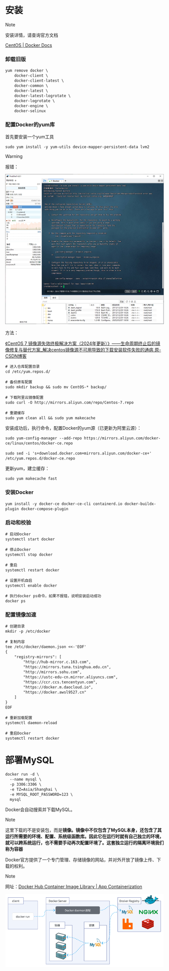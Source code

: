 # 安装

> [!NOTE]
>
> 安装详情，请查询官方文档
>
> [CentOS | Docker Docs](https://docs.docker.com/engine/install/centos/)

### 卸载旧版

```shell
yum remove docker \
    docker-client \
    docker-client-latest \
    docker-common \
    docker-latest \
    docker-latest-logrotate \
    docker-logrotate \
    docker-engine \
    docker-selinux 
```

### 配置Docker的yum库

首先要安装一个yum工具

```shell
sudo yum install -y yum-utils device-mapper-persistent-data lvm2
```

> [!WARNING]
>
> 报错：
>
> ![image-20250307191215568](https://raw.githubusercontent.com/jinpeng1666/picgo/master/Typora/other/image-20250307191215568.png)
>
> 方法：
>
> [《CentOS 7 镜像源失效终极解决方案（2024年更新）》——生命周期终止后的镜像修复与替代方案_解决centos镜像源不可用导致的下载安装软件失败的通病 原-CSDN博客](https://blog.csdn.net/lijie0213/article/details/145797105)
>
> ```shell
> # 进入仓库配置目录
> cd /etc/yum.repos.d/
>  
> # 备份原有配置
> sudo mkdir backup && sudo mv CentOS-* backup/
>  
> # 下载阿里云镜像配置
> sudo curl -O http://mirrors.aliyun.com/repo/Centos-7.repo
>  
> # 重建缓存
> sudo yum clean all && sudo yum makecache
> ```

安装成功后，执行命令，配置Docker的yum源（已更新为阿里云源）：

```shell
sudo yum-config-manager --add-repo https://mirrors.aliyun.com/docker-ce/linux/centos/docker-ce.repo

sudo sed -i 's+download.docker.com+mirrors.aliyun.com/docker-ce+' /etc/yum.repos.d/docker-ce.repo
```

更新yum，建立缓存：

```shell
sudo yum makecache fast
```

### 安装Docker

```shell
yum install -y docker-ce docker-ce-cli containerd.io docker-buildx-plugin docker-compose-plugin
```

### 启动和校验

```shell
# 启动Docker
systemctl start docker

# 停止Docker
systemctl stop docker

# 重启
systemctl restart docker

# 设置开机自启
systemctl enable docker

# 执行docker ps命令，如果不报错，说明安装启动成功
docker ps
```

### 配置镜像加速

```shell
# 创建目录
mkdir -p /etc/docker

# 复制内容
tee /etc/docker/daemon.json <<-'EOF'
{
    "registry-mirrors": [
        "http://hub-mirror.c.163.com",
        "https://mirrors.tuna.tsinghua.edu.cn",
        "http://mirrors.sohu.com",
        "https://ustc-edu-cn.mirror.aliyuncs.com",
        "https://ccr.ccs.tencentyun.com",
        "https://docker.m.daocloud.io",
        "https://docker.awsl9527.cn"
    ]
}
EOF

# 重新加载配置
systemctl daemon-reload

# 重启Docker
systemctl restart docker
```

# 部署MySQL

```shell
docker run -d \
  --name mysql \
  -p 3306:3306 \
  -e TZ=Asia/Shanghai \
  -e MYSQL_ROOT_PASSWORD=123 \
  mysql
```

Docker会自动搜索并下载MySQL。

> [!NOTE]
>
> 这里下载的不是安装包，而是**镜像。**镜像中不仅包含了MySQL本身，还包含了其运行所需要的环境、配置、系统级函数库。因此它在运行时就有自己独立的环境，就可以跨系统运行，也不需要手动再次配置环境了。这套独立运行的隔离环境我们称为**容器**

Docker官方提供了一个专门管理、存储镜像的网站，并对外开放了镜像上传、下载的权利。

> [!NOTE]
>
> 网址：[Docker Hub Container Image Library | App Containerization](https://hub.docker.com/)

![image-20250309205128340](https://raw.githubusercontent.com/jinpeng1666/picgo/master/Typora/other/image-20250309205128340.png)
